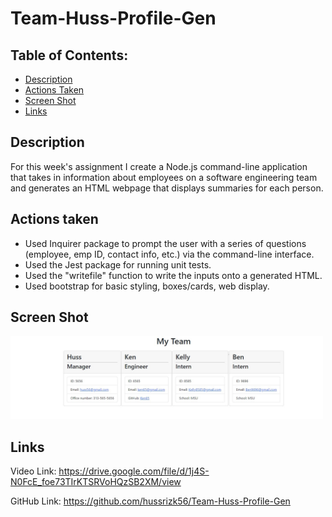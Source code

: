 # Team-Huss-Profile-Gen


## Table of Contents: 
* [Description](#Description)
* [Actions Taken](#Actions)
* [Screen Shot](#Screen)
* [Links](#Links)


## Description
For this week's assignment I create a Node.js command-line application that takes in information about employees on a software engineering team and generates an HTML webpage that displays summaries for each person. 


## Actions taken
* Used Inquirer package to prompt the user with a series of questions (employee, emp ID, contact info, etc.) via the command-line interface. 
* Used the Jest package for running unit tests. 
* Used the "writefile" function to write the inputs onto a generated HTML. 
* Used bootstrap for basic styling, boxes/cards, web display.  
 
## Screen Shot

<img src="teampge.jpg" width="500px"/> 


## Links
Video Link: https://drive.google.com/file/d/1j4S-N0FcE_foe73TIrKTSRVoHQzSB2XM/view

GitHub Link: https://github.com/hussrizk56/Team-Huss-Profile-Gen






